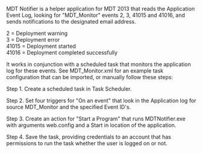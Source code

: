 MDT Notifier is a helper application for MDT 2013 that reads the Application Event Log, looking for "MDT_Monitor" events 2, 3, 41015 and 41016, and sends notifications to the designated email address.

2 = Deployment warning  
3 = Deployment error  
41015 = Deployment started  
41016 = Deployment completed successfully


It works in conjunction with a scheduled task that monitors the application log for these events.  See MDT_Monitor.xml for an example task configuration that can be imported, or manually follow these steps:

Step 1.
Create a scheduled task in Task Scheduler.

Step 2.
Set four triggers for "On an event" that look in the Application log for source MDT_Monitor and the specified Event ID's.

Step 3.
Create an action for "Start a Program" that runs MDTNotifier.exe with arguments web.config and a Start in location of the application.

Step 4.
Save the task, providing credentials to an account that has permissions to run the task whether the user is logged on or not.

